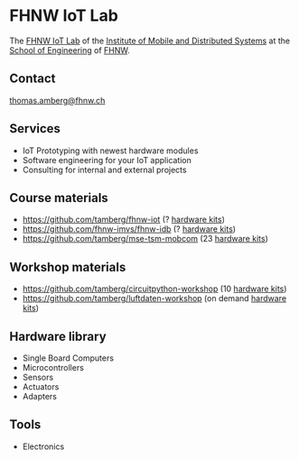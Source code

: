 # FHNW IoT Lab
The [FHNW IoT Lab](https://www.fhnw.ch/de/forschung-und-dienstleistungen/technik/labore-der-hochschule-fuer-technik-fhnw/iot-lab) of the [Institute of Mobile and Distributed Systems](https://www.fhnw.ch/en/about-fhnw/schools/school-of-engineering/institutes/institute-of-mobile-and-distributed-systems) at the [School of Engineering](https://www.fhnw.ch/en/about-fhnw/schools/school-of-engineering) of [FHNW](https://www.fhnw.ch/en/).

## Contact
thomas.amberg@fhnw.ch

## Services
- IoT Prototyping with newest hardware modules
- Software engineering for your IoT application
- Consulting for internal and external projects

## Course materials
- https://github.com/tamberg/fhnw-iot (? [hardware kits](https://github.com/tamberg/fhnw-iot/wiki#hardware))
- https://github.com/fhnw-imvs/fhnw-idb (? [hardware kits](https://github.com/fhnw-imvs/fhnw-idb/wiki#hardware))
- https://github.com/tamberg/mse-tsm-mobcom (23 [hardware kits](https://github.com/tamberg/mse-tsm-mobcom/wiki#hardware))

## Workshop materials
- https://github.com/tamberg/circuitpython-workshop (10 [hardware kits](https://github.com/tamberg/circuitpython-workshop?tab=readme-ov-file#circuitpython))
- https://github.com/tamberg/luftdaten-workshop (on demand [hardware kits](https://github.com/tamberg/luftdaten-workshop?tab=readme-ov-file#material-auspacken-und-prüfen))

## Hardware library
- Single Board Computers
- Microcontrollers
- Sensors
- Actuators
- Adapters

## Tools
- Electronics
